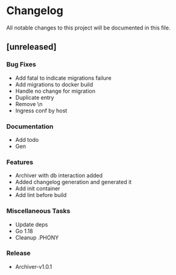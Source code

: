 # Changelog

All notable changes to this project will be documented in this file.

## [unreleased]

### Bug Fixes

- Add fatal to indicate migrations failure
- Add migrations to docker build
- Handle no change for migration
- Duplicate entry
- Remove \n
- Ingress conf by host

### Documentation

- Add todo
- Gen

### Features

- Archiver with db interaction added
- Added changelog generation and generated it
- Add init container
- Add lint before build

### Miscellaneous Tasks

- Update deps
- Go 1.18
- Cleanup .PHONY

### Release

- Archiver-v1.0.1

<!-- generated by git-cliff -->
